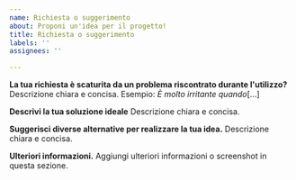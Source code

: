 ```yaml
---
name: Richiesta o suggerimento
about: Proponi un'idea per il progetto!
title: Richiesta o suggerimento
labels: ''
assignees: ''

---
```


**La tua richiesta è scaturita da un problema riscontrato durante l'utilizzo?**
Descrizione chiara e concisa. Esempio: *È molto irritante quando*[...]

**Descrivi la tua soluzione ideale**
Descrizione chiara e concisa.

**Suggerisci diverse alternative per realizzare la tua idea.**
Descrizione chiara e concisa.

**Ulteriori informazioni.**
Aggiungi ulteriori informazioni o screenshot in questa sezione.
